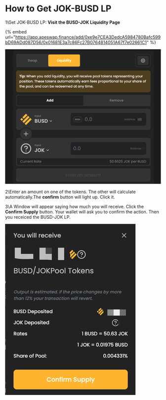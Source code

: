 # How to Get JOK-BUSD LP

1\Get JOK-BUSD LP: **Visit the BUSD-JOK Liquidity Page**

{% embed url="https://app.apeswap.finance/add/0xe9e7CEA3DedcA5984780Bafc599bD69ADd087D56/0x01681E3a7c86Fc27B0764814051A67f7e02661C1" %}

![](../.gitbook/assets/18.png)

2\Enter an amount on one of the tokens. The other will calculate automatically.The **confirm** button will light up. Click it.

3\A Window will appear saying how much you will receive. Click the **Confirm Supply** button. Your wallet will ask you to confirm the action. Then you receiced the BUSD-JOK LP.

![](../.gitbook/assets/19.png)
